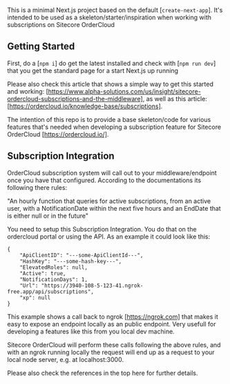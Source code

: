 This is a minimal Next.js project based on the default [`create-next-app`].
It's intended to be used as a skeleton/starter/inspiration when working with subscriptions on Sitecore OrderCloud

## Getting Started

First, do a [`npm i`] do get the latest installed and check with [`npm run dev`] that you get the standard page for a start Next.js up running

Please also check this article that shows a simple way to get this started and working: [https://www.alpha-solutions.com/us/insight/sitecore-ordercloud-subscriptions-and-the-middleware], as well as this article: [https://ordercloud.io/knowledge-base/subscriptions]. 

The intention of this repo is to provide a base skeleton/code for various features that's needed when developing a subscription feature for Sitecore OrderCloud [https://ordercloud.io/].


## Subscription Integration 
OrderCloud subscription system will call out to your middleware/endpoint once you have that configured. 
According to the documentations its following there rules:

"An hourly function that queries for active subscriptions, from an active user, with a NotificationDate within the next five hours and an EndDate that is either null or in the future"

You need to setup this Subscription Integration. You do that on the ordercloud portal or using the API. 
As an example it could look like this:
```
{
	"ApiClientID": "---some-ApiClientId---",
	"HashKey": "---some-hash-key---",
	"ElevatedRoles": null,
	"Active": true,
	"NotificationDays": 1,
	"Url": "https://3940-108-5-123-41.ngrok-free.app/api/subscriptions",
	"xp": null
}
```
This example shows a call back to ngrok [https://ngrok.com] that makes it easy to expose an endpoint locally as an public endpoint. 
Very usefull for developing a features like this from you local dev machine. 

Sitecore OrderCloud will perform these calls following the above rules, and with an ngrok running locally the request will end up as a request to your local node server, e.g. at localhost:3000. 

Please also check the references in the top here for further details.



